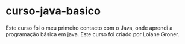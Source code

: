 # curso-java-basico
Este curso foi o meu primeiro contacto com o Java, onde aprendi a programação básica em java.
Este curso foi criado por Loiane Groner.
